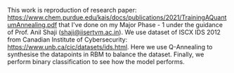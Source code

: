 This work is reproduction of research paper: https://www.chem.purdue.edu/kais/docs/publications/2021/TrainingAQuantumAnnealing.pdf that I've done on my Major Phase - 1 under the guidance of Prof. Anil Shaji (shaji@iisertvm.ac.in).
We use dataset of ISCX IDS 2012 from Canadian Institute of Cybersecurity: https://www.unb.ca/cic/datasets/ids.html.
Here we use Q-Annealing to synthesise the datapoints in RBM to balance the dataset.
Finally, we perform binary classification to see how the model performs.
